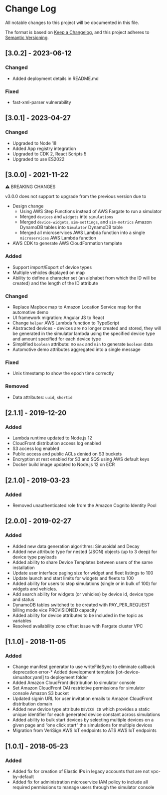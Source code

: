 # Change Log 
All notable changes to this project will be documented in this file. 
 
The format is based on [Keep a Changelog](https://keepachangelog.com/en/1.0.0/), 
and this project adheres to [Semantic Versioning](https://semver.org/spec/v2.0.0.html). 


## [3.0.2] - 2023-06-12
### Changed
- Added deployment details in README.md

### Fixed
- fast-xml-parser vulnerability

## [3.0.1] - 2023-04-27
### Changed
- Upgraded to Node 18
- Added App registry integration
- Upgraded to CDK 2, React Scripts 5
- Upgraded to use ES2022

## [3.0.0] - 2021-11-22
⚠️ BREAKING CHANGES

v3.0.0 does not support to upgrade from the previous version due to
- Design change
  - Using AWS Step Functions instead of AWS Fargate to run a simulator
  - Merged `devices` and `widgets` into `simulations`
  - Merged `device-widgets`, `sim-settings`, and `sim-metrics` Amazon DynamoDB tables into `Simulator` DynamoDB table
  - Merged all microservices AWS Lambda function into a single `microservices` AWS Lambda function
- AWS CDK to generate AWS CloudFormation template

### Added
- Support import/Export of device types
- Multiple vehicles displayed on map
- Ability to define a character set (an alphabet from which the ID will be created) and the length of the ID attribute

### Changed
- Replace Mapbox map to Amazon Location Service map for the automotive demo
- UI framework migration: Angular JS to React
- Change `helper` AWS Lambda function to TypeScript
- Abstracted devices - devices are no longer created and stored, they will be generated in the simulator lambda using the specified device type and amount specified for each device type
- Simplified `boolean` attribute: no `max` and `min` to generate `boolean` data
- Automotive demo attributes aggregated into a single message

### Fixed
- Unix timestamp to show the epoch time correctly

### Removed
- Data attributes: `uuid`, `shortid`

## [2.1.1] - 2019-12-20
### Added 
- Lambda runtime updated to Node.js 12
- CloudFront distribution access log enabled
- S3 access log enabled
- Public access and public ACLs denied on S3 buckets
- Encryption at rest enabled for S3 and SQS using AWS default keys
- Docker build image updated to Node.js 12 on ECR

## [2.1.0] - 2019-03-23
### Added 
- Removed unauthenticated role from the Amazon Cognito Identity Pool

## [2.0.0] - 2019-02-27
### Added 
- Added new data generation algorithms: Sinusoidal and Decay
- Added new attribute type for nested (JSON) objects (up to 3 deep) for device type payloads
- Added ability to share Device Templates between users of the same installation
- Update user interface paging size for widget and fleet listings to 100
- Update launch and start limits for widgets and fleets to 100
- Added ability for users to stop simulations (single or in bulk of 100) for widgets and vehicles.
- Add search ability for widgets (or vehicles) by device id, device type and status
- DynamoDB tables switched to be created with PAY_PER_REQUEST billing mode vice PROVISIONED capacity
- Added ability for device attributes to be included in the topic as variables
- Resolved availability zone offset issue with Fargate cluster VPC

## [1.1.0] - 2018-11-05
### Added 
- Change manifest generator to use writeFileSync to eliminate callback deprecation error-* Added development template [iot-device-simualtor.yaml] to deployment folder
- Added Amazon CloudFront distribution to simulator console
- Set Amazon CloudFront OAI restrictive permissions for simulator console Amazon S3 bucket 
- Updated signin URL for user invitation emails to Amazon CloudFront distribution domain
- Added new device type attribute `DEVICE ID` which provides a static unique identifier for each generated device constant across simulations
- Added ability to bulk start devices by selecting multiple devices on a given page and “one click start” the simulations for multiple devices
- Migration from VeriSign AWS IoT endpoints to ATS AWS IoT endpoints

## [1.0.1] - 2018-05-23
### Added 
- Added fix for creation of Elastic IPs in legacy accounts that are not vpc-by-default
- Added fix for administration microservice IAM policy to include all required permissions to manage users through the simulator console
